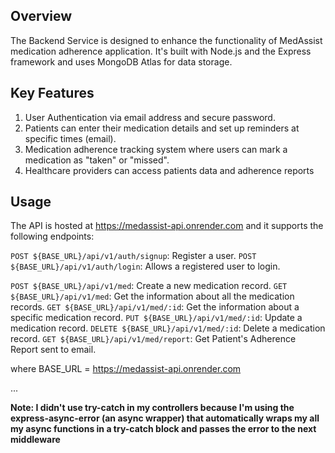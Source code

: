 ## Overview
The Backend Service is designed to enhance the functionality of MedAssist medication adherence application. It's built with Node.js and the Express framework and uses MongoDB Atlas for data storage.

## Key Features
1. User Authentication via email address and secure password.
2. Patients can enter their medication details and set up reminders at specific times (email).
3. Medication adherence tracking system where users can mark a medication as "taken" or "missed".
4. Healthcare providers can access patients data and adherence reports

## Usage
The API is hosted at https://medassist-api.onrender.com and it supports the following endpoints:

`POST ${BASE_URL}/api/v1/auth/signup`: Register a user.
`POST ${BASE_URL}/api/v1/auth/login`: Allows a registered user to login.

`POST ${BASE_URL}/api/v1/med`: Create a new medication record.
`GET ${BASE_URL}/api/v1/med`: Get the information about all the medication records.
`GET ${BASE_URL}/api/v1/med/:id`: Get the information about a specific medication record.
`PUT ${BASE_URL}/api/v1/med/:id`: Update a medication record.
`DELETE ${BASE_URL}/api/v1/med/:id`: Delete a medication record.
`GET ${BASE_URL}/api/v1/med/report`: Get Patient's Adherence Report sent to email.

where BASE_URL = https://medassist-api.onrender.com

...

**Note: I didn't use try-catch in my controllers because I'm using the express-async-error (an async wrapper) that automatically wraps my all my async functions in a try-catch block and passes the error to the next middleware**

